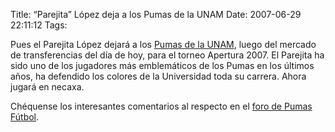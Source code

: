 Title: “Parejita” López deja a los Pumas de la UNAM
Date: 2007-06-29 22:11:12
Tags: 

<p>Pues el Parejita López dejará a los <a href="http://www.pumasunam.com.mx/" target="_blank">Pumas de la UNAM</a>, luego del mercado de transferencias del día de hoy, para el torneo Apertura 2007. El Parejita ha sido uno de los jugadores más emblemáticos de los Pumas en los últimos años, ha defendido los colores de la Universidad toda su carrera. Ahora jugará en necaxa.
</p>
<p>
Chéquense los interesantes comentarios al respecto en el <a href="http://www.pumasfutbol.com/" target="_blank">foro de Pumas Fútbol</a>. </p>
